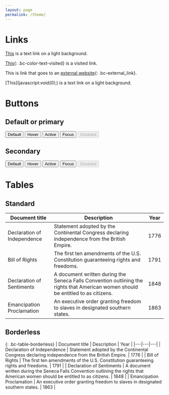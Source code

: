 ```yaml
---
layout: page
permalink: /theme/
---
```

# Links

[This](javascript:void(0);) is a text link on a light background.

[This](https://18f.gsa.gov){: .bc-color-text-visited} is a visited link.

This is link that goes to an [external website](https://18f.gsa.gov){: .bc-external_link}.

<div class="bc-background-dark" markdown="1">
  [This](javascript:void(0);) is a text link on a light background.
</div>

# Buttons
## Default or primary
<button class="">Default</button>
<button class=" bc-button-hover">Hover</button>
<button class=" bc-button-active">Active</button>
<button class=" bc-focus">Focus</button>
<button class="" disabled>Disabled</button>
## Secondary
<button class="bc-button-secondary">Default</button>
<button class="bc-button-secondary bc-button-hover">Hover</button>
<button class="bc-button-secondary bc-button-active">Active</button>
<button class="bc-button-secondary bc-focus">Focus</button>
<button class="bc-button-secondary" disabled>Disabled</button>

# Tables
## Standard

| Document title  | Description  | Year |
|---|---|---|
| Declaration of Independence  | Statement adopted by the Continental Congress declaring independence from the British Empire. | 1776 |
|  Bill of Rights | The first ten amendments of the U.S. Constitution guaranteeing rights and freedoms. | 1791 |
| Declaration of Sentiments  | A document written during the Seneca Falls Convention outlining the rights that American women should be entitled to as citizens. | 1848 |
| Emancipation Proclamation  | An executive order granting freedom to slaves in designated southern states. | 1863 |

## Borderless

{: .bc-table-borderless}
| Document title  | Description  | Year |
|---|---|---|
| Declaration of Independence  | Statement adopted by the Continental Congress declaring independence from the British Empire. | 1776 |
|  Bill of Rights | The first ten amendments of the U.S. Constitution guaranteeing rights and freedoms. | 1791 |
| Declaration of Sentiments  | A document written during the Seneca Falls Convention outlining the rights that American women should be entitled to as citizens. | 1848 |
| Emancipation Proclamation  | An executive order granting freedom to slaves in designated southern states. | 1863 |
